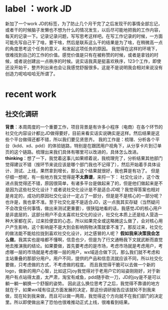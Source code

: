 # label ：work JD 
新加了一个work JD的标签，为了防止几个月干完了之后发现干的事情全部忘记，或者干的时候脑子发懒也不想为什么的情况发生，以后尽可能地把我的工作内容，每天的记录一下。记录记录问题，写写思考这样吧。在写工作记录的时候，一方面可能先写自己干了啥，要干啥，然后是联系这么干的结果是为了啥，在稍微高一点的角度思考这个任务的意义，和发起这项任务的原因。
我觉得在这样的环境下，很难找到自己的工作的价值。感觉价值是只有在被称赞的时候，或者是拿钱的时候，或者说创建出一点秩序的时候。说实话我真是挺喜欢秩序，123个工作，即使还没开始干，整齐列出来也会让我感觉舒服很多。这是不是说明我会相对来说没有创造力呢哈哈哈无所谓了。

# recent work
## 社交化调研
  **背景**：本周周度的一个重要工作，项目背景是有许多小程序（电商）在各个环节的社交化内容设计都比JD做得要好，目前来看实话实说确实是这样。然后结果是这些个平台做得还都不错，所以我们要见贤思齐。
我的工作是：梳理、分析各个平台（kdd、xd、pdd）的体验链路，特别是在跟团用户视角下，从分享卡片到订单页的这个链路。梳理出来我们具体有哪里可以改进的，具体怎么改进。
  **thinking**：想了一下，我觉着这事儿如果顺着说，我梳理完了，分析结果其他部门觉得建议不错（按环节来说应该是哪个部门我也不记得了），然后开始着手具体设计、测试、上线，果然拿到增长，那么这个结果就很好，我也算是有功了。
但是仔细一想呢，有一些地方我又觉得是**不太靠谱**，来捋一下：
社交化设计，这个改进点我觉得还不错，原因很简单，有诸多平台是做起来了的，但是他们做起来是不是因为这些社交化设计？或者说社交化设计是不是适合JD呢？我觉得答案也相对是肯定的，成功的原因社交化设计一定占了一部分，但是是不是核心的一部分呢？也许是，我也拿不准。至于社交化是不是适合JD，这一点我其实存疑（当然疑问不会改变任何事情，做出来测试更重要），很狭隘地看的话，我感觉JD的核心用户是非底层的，这部分用户不会太喜欢社交化的设计，社交化本质上还是给人营造一种大家都在买，过来捡便宜的心态，所以如果完全或这略微这么做了，会对核心用户产生影响，这个影响是不是大到会影响购物决策就拿不准了。那反过来，社交化的做法能不能给拉拢到喜欢社交化设计，对之感冒的人呢？
**假如我来决策我会怎么做**。我其实也是啥都不懂啊，信息也少，但是为了行文通畅我下文就武断而直觉地去推演我的结论。如果要做，首先要考虑的是市场，考虑市场就是考虑用户，考虑哪一层的市场就是考虑哪一层的用户，wx域适合做下沉，那么我们就不考虑和主站重叠的那部分用户。用户不同，提供的产品和信息流就应该不同，所以社交化要做，只考虑做的方式，不考虑做的程度。
而且我觉得干脆可以去做一个新的logo，做新的用户心智，比如这只joy我觉得对于老用户它的站姿刚刚好，对于新用户有点站得太直，太严肃，淘宝有咸鱼，pdd随手砍一刀，JD的joy是不是可以躺一躺一躺换一个舒服的姿势。
因此这么换位思考了之后，我觉得不靠谱的地方就在于，如果wx域有往这方面发展的决定，那这份调研报告应该就轮不到我来做，现在轮到我来做，而且可以做一两周，我觉得这个方向就不在我们部门的决定里。所以即使做出来了恐怕也很难推动正式上线，很难看到结果。


